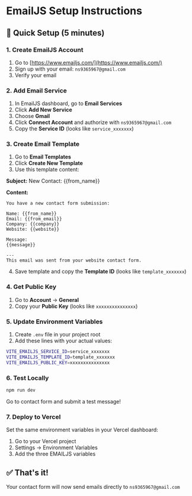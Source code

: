 # EmailJS Setup Instructions

## 🚀 Quick Setup (5 minutes)

### 1. Create EmailJS Account
1. Go to [https://www.emailjs.com/](https://www.emailjs.com/)
2. Sign up with your email: `ns9365967@gmail.com`
3. Verify your email

### 2. Add Email Service
1. In EmailJS dashboard, go to **Email Services**
2. Click **Add New Service**
3. Choose **Gmail**
4. Click **Connect Account** and authorize with `ns9365967@gmail.com`
5. Copy the **Service ID** (looks like `service_xxxxxxx`)

### 3. Create Email Template
1. Go to **Email Templates**
2. Click **Create New Template**
3. Use this template content:

**Subject:** New Contact: {{from_name}}

**Content:**
```
You have a new contact form submission:

Name: {{from_name}}
Email: {{from_email}}
Company: {{company}}
Website: {{website}}

Message:
{{message}}

---
This email was sent from your website contact form.
```

4. Save template and copy the **Template ID** (looks like `template_xxxxxxx`)

### 4. Get Public Key
1. Go to **Account** → **General**
2. Copy your **Public Key** (looks like `xxxxxxxxxxxxxxx`)

### 5. Update Environment Variables
1. Create `.env` file in your project root
2. Add these lines with your actual values:

```bash
VITE_EMAILJS_SERVICE_ID=service_xxxxxxx
VITE_EMAILJS_TEMPLATE_ID=template_xxxxxxx
VITE_EMAILJS_PUBLIC_KEY=xxxxxxxxxxxxxxx
```

### 6. Test Locally
```bash
npm run dev
```
Go to contact form and submit a test message!

### 7. Deploy to Vercel
Set the same environment variables in your Vercel dashboard:
1. Go to your Vercel project
2. Settings → Environment Variables
3. Add the three EMAILJS variables

## ✅ That's it! 
Your contact form will now send emails directly to `ns9365967@gmail.com`
